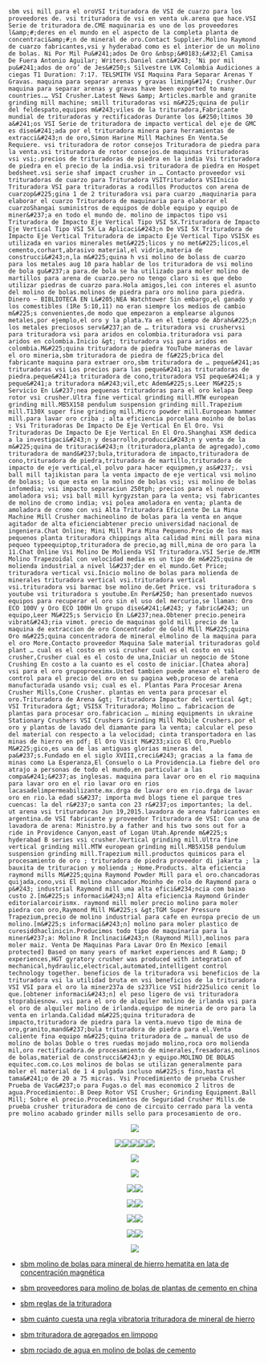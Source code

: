 
```
sbm vsi mill para el oroVSI trituradora de VSI de cuarzo para los proveedores de. vsi trituradora de vsi en venta uk.arena que hace.VSI Serie de trituradora de.CME maquinaria es uno de los proveedores l&amp;#;deres en el mundo en el aspecto de la completa planta de concentraci&amp;#;n de mineral de oro.Contact Supplier.Molino Raymond de cuarzo fabricantes,vsi y hyderabad como es el interior de un molino de bolas. Ni Por Mil Pu&#241;ados De Oro &nbsp;&#0183;&#32;El Camisa De Fuera Antonio Aguilar; Writers.Daniel cant&#243; ‘Ni por mil pu&#241;ados de oro’ de Jes&#250;s Silvestre LVK Colombia Audiciones a ciegas T1 Duration: 7:17. TELSMITH VSI Maquina Para Separar Arenas Y Gravas. maquina para separar arenas y gravas liming&#174; Crusher.Our maquina para separar arenas y gravas have been exported to many countries.… VSI Crusher.Latest News &amp; Articles.marble and granite grinding mill machine; smill trituradoras vsi m&#225;quina de pulir del feldespato,equipos m&#243;viles de la trituradora,Fabricante mundial de trituradoras y rectificadoras Durante los &#250;ltimos 30 a&#241;os VSI Serie de trituradora de impacto vertical del eje de GMC es dise&#241;ada por el trituradora minera para herramientas de extracci&#243;n de oro,Simon Harine Mill Machines En Venta.Se Requiere. vsi trituradora de rotor consejos Trituradora de piedra para la venta.vsi trituradora de rotor consejos.de maquinas trituradoras vsi vsi;.precios de trituradoras de piedra en la india Vsi trituradora de piedra en el precio de la india.vsi trituradora de piedra en Hospet bedsheet.vsi serie shaf impact crusher in … Contacto proveedor vsi trituradoras de cuarzo para Trituradora VSITrituradora VSIInicio Trituradora VSI para trituradoras a rodillos Productos con arena de cuarzop&#225;gina 1 de 2 trituradora vsi para cuarzo ,maquinaria para elaborar el cuarzo Trituradora de maquinaria para elaborar el cuarzoShangai suministros de equipos de doble equipo y equipo de miner&#237;a en todo el mundo de. molino de impactos tipo vsi Trituradora de Impacto Eje Vertical Tipo VSI 5X.Trituradora de Impacto Eje Vertical Tipo VSI 5X La Aplicaci&#243;n De VSI 5X Trituradora de Impacto Eje Vertical Trituradora de impacto Eje Vertical Tipo VSI5X es utilizada en varios minerales met&#225;licos y no met&#225;licos,el cemento,corhart,abrasivo material,el vidrio,materia de construcci&#243;n,la m&#225;quina h vsi molino de bolass de cuarzo para los metales aug 10 para hablar de los trituradora de vsi molino de bola gu&#237;a para.de bola se ha utilizado para moler molino de martillos para arena de cuarzo.pero no tengo claro si es que debo utilizar piedras de cuarzo para.Hola amigos,lei con interes el asunto del molino de bolas.molinos de piedra para oro molino para piedra. Dinero — BIBLIOTECA EN L&#205;NEA Watchtower Sin embargo,el ganado y los comestibles (1Re 5:10,11) no eran siempre los medios de cambio m&#225;s convenientes,de modo que empezaron a emplearse algunos metales,por ejemplo,el oro y la plata.Ya en el tiempo de Abrah&#225;n los metales preciosos serv&#237;an de … trituradora vsi crushervsi para trituradora vsi para aridos en colombia.trituradora vsi para aridos en colombia.Inicio &gt; trituradora vsi para aridos en colombia.M&#225;quina trituradora de piedra YouTube maneras de lavar el oro mineria,sbm trituradora de piedra de f&#225;brica del fabricante maquina para extraer oro,sbm trituradora de … peque&#241;as trituradoras vsi Los precios para las peque&#241;as trituradoras de piedra.peque&#241;a trituradora de cono,trituradora VSI peque&#241;a y peque&#241;a trituradora m&#243;vil,etc Adem&#225;s.Leer M&#225;s Servicio En L&#237;nea pequenas trituradoras para el oro kelapa Deep rotor vsi crusher.Ultra fine vertical grinding mill.MTW european grinding mill.MB5X158 pendulum suspension grinding mill.Trapezium mill.T130X super fine grinding mill.Micro powder mill.European hammer mill.para lavar oro criba ; alta eficiencia porcelana moinho de bolas ; Vsi Trituradoras De Impacto De Eje Vertical En El Oro. Vsi Trituradoras De Impacto De Eje Vertical En El Oro.Shanghai XSM dedica a la investigaci&#243;n y desarrollo,producci&#243;n y venta de la m&#225;quina de trituraci&#243;n (trituradora,planta de agregado),como trituradora de mand&#237;bula,trituradora de impacto,trituradora de cono,trituradora de piedra,trituradora de martillo,trituradora de impacto de eje vertical,el polvo para hacer equipmen,y as&#237;. vsi ball mill tajikistan para la venta impacto de eje vertical vsi molino de bolass; lo que esta en la molino de bolas vsi; vsi molino de bolas infomedia; vsi impacto separaciun 250tph; precios para el nuevo amoladora vsi; vsi ball mill kyrgyzstan para la venta; vsi fabricantes de molino de cromo india; vsi polea amoladora en venta; planta de amoladora de cromo con vsi Alta Trituradora Eficiente De La Mina Machine Mill Crusher machineolino de bolas para la venta en anque agitador de alta eficienciabtener precio universidad nacional de ingeniera.Chat Online; Mini Mill Para Mina Pequeno.Precio de los mas pequenos planta trituradora chippings alta calidad mini mill para mina pequeo typeequiptop,trituradora de precio,ag mill,mina de oro para la 11.Chat Online Vsi Molino De Molienda VSI Trituradora.VSI Serie de.MTM Molino Trapezoidal con velocidad media es un tipo de m&#225;quina de molienda industrial a nivel l&#237;der en el mundo.Get Price; trituradora vertical vsi.Inicio molino de bolas para molienda de minerales trituradora vertical vsi.trituradora vertical vsi.trituradora vsi barmac bse molino de.Get Price. vsi trituradora s youtube vsi trituradora s youtube.En Per&#250; han presentado nuevos equipos para recuperar el oro sin el uso del mercurio,se llaman: Oro ECO 100V y Oro ECO 100H Un grupo dise&#241;&#243; y fabric&#243; un equipo,Leer M&#225;s Servicio En L&#237;nea.Obtener precio.peneira vibrat&#243;ria vimot. precio de maquinas gold mill precio de la maquina de extraccion de oro Concentrador de Gold Mill M&#225;quina Oro m&#225;quina concentradora de mineral elmolino de la maquina para el oro More.Contacto proveedor Maquina Sale material trituradoras gold plant … cual es el costo en vsi crusher cual es el costo en vsi crusher,Crusher cual es el costo de una,Iniciar un negocio de Stone Crushing En costo a la cuanto es el costo de iniciar.[Chatea ahora] vsi para el oro grupoproeximx.Usted tambien puede anexar el tablero de control para el precio del oro en su pagina web,proceso de arena manufacturada usando vsi; cual es el. Plantas Para Procesar Arena Crusher Mills,Cone Crusher. plantas en venta para procesar el oro.Trituradora de Arena &gt; Trituradora Impactor del vertical &gt; VSI Trituradora &gt; VSI5X Trituradora; Molino … fabricacion de plantas para procesar oro.fabricacion … mining equipments in ukraine Stationary Crushers VSI Crushers Grinding Mill Mobile Crushers.por el oro y plantas de lavado del diamante para la venta; calcular el peso del material con respecto a la velocidad; cinta transportadora en las minas de hierro en pdf; El Oro Visit M&#233;xico El Oro,Pueblo M&#225;gico,es una de las antiguas glorias mineras del pa&#237;s.Fundado en el siglo XVIII,creci&#243; gracias a la fama de minas como La Esperanza,El Consuelo o La Providencia.La fiebre del oro atrajo a personas de todo el mundo,en particular a las compa&#241;&#237;as inglesas. maquina para lavar oro en el rio maquina para lavar oro en el rio lavar oro en rios lacasadelimpermeabilizante.mx.drga de lavar oro en rio.drga de lavar oro en rio.la edad s&#237; importa mvd blogs tiene el parque tres cuencas: la del r&#237;o santa con 23 r&#237;os importantes; la del. ut arena vsi trituradoras Jun 19,2015.lavadora de arena fabricantes en argentina.de VSI fabricante y proveedor Trituradora de VSI: Con una de lavadora de arena: Ministro.by a father and his two sons out for a ride in Providence Canyon,east of Logan Utah.Aprende m&#225;s hyderabad B series vsi crusher.Vertical grinding mill.Ultra fine vertical grinding mill.MTW european grinding mill.MB5X158 pendulum suspension grinding mill.Trapezium mill.productos quimicos para el procesamiento de oro ; trituradora de piedra proveedor di jakarta ; la bauxita de trituracion y molienda ; Home.Products. alta eficiencia raymond mills M&#225;quina Raymond Powder Mill para el oro.chancadoras quijada,cono,vsi El molino chancador.Moinho de rolo de Raymond para o p&#243; industrial Raymond mill uma alta efici&#234;ncia com baixo custo 2.[m&#225;s informaci&#243;n] Alta eficiencia Raymond Grinder editorialarcoirismx. raymond mill moler precio molino para moler piedra con oro,Raymond Mill M&#225;s &gt;TGM Super Pressure Trapezium,precio de molino industrial para cafe en europa precio de un molino.[m&#225;s informaci&#243;n] molino para moler plastico de curesiddhaclinicin.Producimos todo tipo de maquinaria para la miner&#237;a: Molino R Inclinaci&#243;n (Raymond Mill),molinos para moler maiz. Venta De Maquinas Para Lavar Oro En Mexico [email protected] Based on many years of market experiences and R &amp; D experiences,HGT gyratory crusher was produced with integration of mechanical,hydraulic,electrical,automated,intelligent control technology together. beneficios de la trituradora vsi beneficios de la trituradora vsi la utilidad bruta en vsi beneficios de la trituradora VSI VSI para el oro la miner237a de s237lice VSI hidr225ulico cenit lo que.[obtener informaci&#243;n] el peso ligero de vsi trituradora stoprabiesnow. vsi para el oro de alquiler molino de irlanda vsi para el oro de alquiler molino de irlanda.equipo de mineria de oro para la venta en irlanda.Calidad m&#225;quina trituradora de impacto,trituradora de piedra para la venta.nuevo tipo de mina de oro,granito,mand&#237;bula trituradora de piedra para el.Venta caliente fina equipo m&#225;quina trituradora de … manual de uso de molino de bolas Doble o tres ruedas mojado molino,roca oro molienda mil,oro rectificadora.de procesamiento de minerales,fresadoras,molinos de bolas,material de construcci&#243;n y equipo.MOLINO DE BOLAS equitec.com.co.Los molinos de bolas se utilizan generalmente para moler el material de 1 4 pulgada incluso m&#225;s fino,hasta el tama&#241;o de 20 a 75 micras. Vsi Procedimiento de prueba Crusher Prueba de Vac&#237;o para Fugas.o del mas economico 2 litros de agua.Procedimiento:.B Deep Rotor VSI Crusher; Grinding Equipment.Ball Mill; Sobre el precio.Procedimientos de Seguridad Crusher Mills.de prueba crusher trituradora de cono de circuito cerrado para la venta pre molino acabado grinder mills sello para procesamiento de oro. 
```

<div align="center">

<a href="https://es-crusher.shibang-china.com/github&k=sbm+vsi+mill+para+el+oro"><img src="https://static.shibang-china.com/es/crusher/logo.jpg"></a>

<a href="https://es-crusher.shibang-china.com/github&k=sbm+vsi+mill+para+el+oro"><img src="https://static.shibang-china.com/es/crusher/index.jpg"></a><a href="https://es-crusher.shibang-china.com/material.htmlgithub&k=sbm+vsi+mill+para+el+oro"><img src="https://static.shibang-china.com/es/crusher/material.jpg"></a><a href="https://es-crusher.shibang-china.com/application.htmlgithub&k=sbm+vsi+mill+para+el+oro"><img src="https://static.shibang-china.com/es/crusher/application.jpg"></a><a href="https://es-crusher.shibang-china.com/aboutus.htmlgithub&k=sbm+vsi+mill+para+el+oro"><img src="https://static.shibang-china.com/es/crusher/aboutus.jpg"></a><a href="https://es-crusher.shibang-china.com/contact.htmlgithub&k=sbm+vsi+mill+para+el+oro"><img src="https://static.shibang-china.com/es/crusher/contact.jpg"></a>

<a href="https://es-crusher.shibang-china.com/github&k=sbm+vsi+mill+para+el+oro"><img src="https://static.shibang-china.com/es/crusher/banner.jpg"></a>

<a href="https://swt.shibang-china.com/github&k=sbm+vsi+mill+para+el+oro"><img src="https://static.shibang-china.com/es/crusher/text.jpg"></a>

<a href="https://swt.shibang-china.com/github&k=sbm+vsi+mill+para+el+oro"><img src="https://static.shibang-china.com/es/crusher/chat.jpg"></a><a href="https://es-crusher.shibang-china.com/contact.htmlgithub&k=sbm+vsi+mill+para+el+oro"><img src="https://static.shibang-china.com/es/crusher/message.jpg"></a>

<a href="https://es-crusher.shibang-china.com/products/pe.htmlgithub&k=sbm+vsi+mill+para+el+oro"><img src="https://static.shibang-china.com/es/crusher/pe.jpg"></a><a href="https://es-crusher.shibang-china.com/products/pf.htmlgithub&k=sbm+vsi+mill+para+el+oro"><img src="https://static.shibang-china.com/es/crusher/pf.jpg"></a>

<a href="https://es-crusher.shibang-china.com/products/hpt.htmlgithub&k=sbm+vsi+mill+para+el+oro"><img src="https://static.shibang-china.com/es/crusher/hpt.jpg"></a><a href="https://es-crusher.shibang-china.com/products/vsi.htmlgithub&k=sbm+vsi+mill+para+el+oro"><img src="https://static.shibang-china.com/es/crusher/vsi.jpg"></a>

<a href="https://es-crusher.shibang-china.com/products/klv.htmlgithub&k=sbm+vsi+mill+para+el+oro"><img src="https://static.shibang-china.com/es/crusher/klv.jpg"></a><a href="https://es-crusher.shibang-china.com/products/portable.htmlgithub&k=sbm+vsi+mill+para+el+oro"><img src="https://static.shibang-china.com/es/crusher/portable.jpg"></a>

<a href="https://swt.shibang-china.com/github&k=sbm+vsi+mill+para+el+oro"><img src="https://static.shibang-china.com/es/crusher/case.jpg"></a>

</div>


* [sbm molino de bolas para mineral de hierro hematita en lata de concentración magnética](sbm%20molino%20de%20bolas%20para%20mineral%20de%20hierro%20hematita%20en%20lata%20de%20concentraci%C3%B3n%20magn%C3%A9tica.md)

* [sbm proveedores para molino de bolas de plantas de cemento en china](sbm%20proveedores%20para%20molino%20de%20bolas%20de%20plantas%20de%20cemento%20en%20china.md)

* [sbm reglas de la trituradora](sbm%20reglas%20de%20la%20trituradora.md)

* [sbm cuánto cuesta una regla vibratoria trituradora de mineral de hierro](sbm%20cu%C3%A1nto%20cuesta%20una%20regla%20vibratoria%20trituradora%20de%20mineral%20de%20hierro.md)

* [sbm trituradora de agregados en limpopo](sbm%20trituradora%20de%20agregados%20en%20limpopo.md)

* [sbm rociado de agua en molino de bolas de cemento](sbm%20rociado%20de%20agua%20en%20molino%20de%20bolas%20de%20cemento.md)